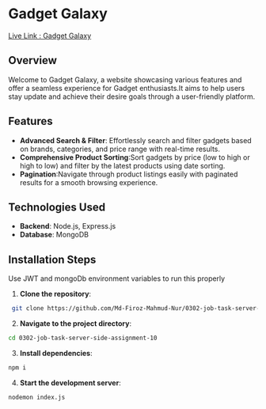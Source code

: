 # Gadget Galaxy

[Live Link : Gadget Galaxy](https://s0301-job-task-scic-ass-10.web.app/)

## Overview

Welcome to Gadget Galaxy, a website showcasing various features and offer a seamless experience for Gadget enthusiasts.It aims to help users stay update and achieve their desire goals through a user-friendly platform.

## Features

- **Advanced Search & Filter**: Effortlessly search and filter gadgets based on brands, categories, and price range with real-time results.
- **Comprehensive Product Sorting**:Sort gadgets by price (low to high or high to low) and filter by the latest products using date sorting.
- **Pagination**:Navigate through product listings easily with paginated results for a smooth browsing experience.

## Technologies Used

- **Backend**: Node.js, Express.js
- **Database**: MongoDB

## Installation Steps

Use JWT and mongoDb environment variables to run this properly

1. **Clone the repository**:

```bash
 git clone https://github.com/Md-Firoz-Mahmud-Nur/0302-job-task-server-side-assignment-10.git
```

2. **Navigate to the project directory**:

```bash
cd 0302-job-task-server-side-assignment-10
```

3. **Install dependencies**:

```bash
npm i
```

4. **Start the development server**:

```bash
nodemon index.js
```